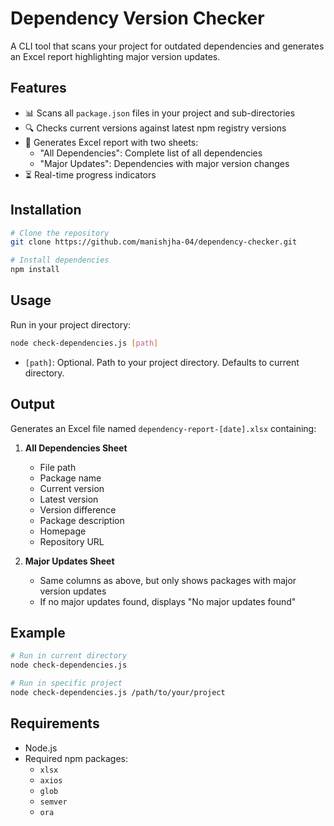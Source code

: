 # Dependency Version Checker

A CLI tool that scans your project for outdated dependencies and generates an Excel report highlighting major version updates.

## Features

- 📊 Scans all `package.json` files in your project and sub-directories
- 🔍 Checks current versions against latest npm registry versions
- 📑 Generates Excel report with two sheets:
  - "All Dependencies": Complete list of all dependencies
  - "Major Updates": Dependencies with major version changes
- ⏳ Real-time progress indicators

## Installation

```bash
# Clone the repository
git clone https://github.com/manishjha-04/dependency-checker.git

# Install dependencies
npm install
```

## Usage

Run in your project directory:
```bash
node check-dependencies.js [path]
```
- `[path]`: Optional. Path to your project directory. Defaults to current directory.

## Output

Generates an Excel file named `dependency-report-[date].xlsx` containing:

1. **All Dependencies Sheet**
   - File path
   - Package name
   - Current version
   - Latest version
   - Version difference
   - Package description
   - Homepage
   - Repository URL

2. **Major Updates Sheet**
   - Same columns as above, but only shows packages with major version updates
   - If no major updates found, displays "No major updates found"

## Example

```bash
# Run in current directory
node check-dependencies.js

# Run in specific project
node check-dependencies.js /path/to/your/project
```

## Requirements

- Node.js
- Required npm packages:
  - `xlsx`
  - `axios`
  - `glob`
  - `semver`
  - `ora`
